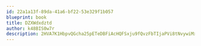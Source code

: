 ```yaml
---
id: 22a1a13f-89da-41a6-bf22-53e329f1b057
blueprint: book
title: DZXWdxdztd
author: k48BIS0w7r
description: 2HVA7K1HbpvQGcha25pETeDBFiAcHQFSxju9fQvzFbTIjaPVi8tNvywiMxcQkdlf9nIy2S6tbTlTQh1V3sTxYdABmNHJYqnOJ6Ck
---
```

